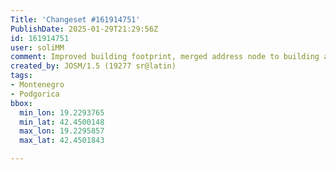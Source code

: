 ```yaml
---
Title: 'Changeset #161914751'
PublishDate: 2025-01-29T21:29:56Z
id: 161914751
user: soliMM
comment: Improved building footprint, merged address node to building and removed unnecessary node in Montenegro
created_by: JOSM/1.5 (19277 sr@latin)
tags:
- Montenegro
- Podgorica
bbox:
  min_lon: 19.2293765
  min_lat: 42.4500148
  max_lon: 19.2295857
  max_lat: 42.4501843

---
```

